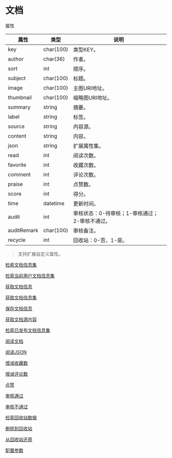 # 文档

属性

|属性|类型|说明|
|---|---|---|
|key|char(100)|类型KEY。|
|author|char(36)|作者。|
|sort|int|顺序。|
|subject|char(100)|标题。|
|image|char(100)|主图URI地址。|
|thumbnail|char(100)|缩略图URI地址。|
|summary|string|摘要。|
|label|string|标签。|
|source|string|内容源。|
|content|string|内容。|
|json|string|扩展属性集。|
|read|int|阅读次数。|
|favorite|int|收藏次数。|
|comment|int|评论次数。|
|praise|int|点赞数。|
|score|int|得分。|
|time|datetime|更新时间。|
|audit|int|审核状态：0-待审核；1-审核通过；2-审核不通过。|
|auditRemark|char(100)|审核备注。|
|recycle|int|回收站：0-否，1-是。|

> 支持扩展自定义属性。

[检索文档信息集](doc/query.md)

[检索当前用户文档信息集](doc/query-by-author.md)

[获取文档信息](doc/find.md)

[获取文档信息集](doc/get.md)

[保存文档信息](doc/save.md)

[获取文档源内容](doc/source.md)

[检索已发布文档信息集](doc/index.md)

[阅读文档](doc/read.md)

[阅读JSON](doc/read-json.md)

[增减收藏数](doc/favorite.md)

[增减评论数](doc/comment.md)

[点赞](doc/praise.md)

[审核通过](../ranch-base/doc/audit-pass.md)

[审核不通过](../ranch-base/doc/audit-reject.md)

[检索回收站数据](../ranch-base/doc/recycle.md)

[删除到回收站](../ranch-base/doc/recycle-delete.md)

[从回收站还原](../ranch-base/doc/recycle-restore.md)

[配置参数](src/main/resources/doc.ranch.config)